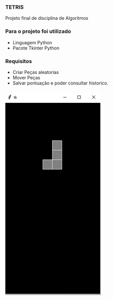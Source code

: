 ### TETRIS
Projeto final de disciplina de Algoritmos

### Para o projeto foi utilizado 

* Linguagem Python
* Pacote Tkinter Python

### Requisitos

* Criar Peças aleatorias
* Mover Peças
* Salvar pontuação e poder consultar historico.

### 

<img align="center" alt="Estrutura" src="https://github.com/b8run/TETRIS/blob/main/img/Tetris.png" />

